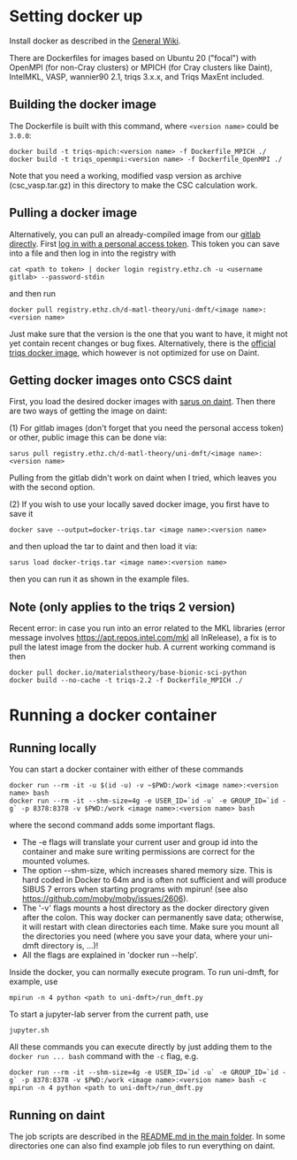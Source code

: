 # Setting docker up
Install docker as described in the [General Wiki](../../materials_theory_intro/wikis/IT%20overview#installation-of-docker).

There are Dockerfiles for images based on Ubuntu 20 ("focal") with OpenMPI (for non-Cray clusters) or MPICH (for Cray clusters like Daint), IntelMKL, VASP, wannier90 2.1, triqs 3.x.x, and Triqs MaxEnt included.

## Building the docker image
The Dockerfile is built with this command, where `<version name>` could be `3.0.0`:
```
docker build -t triqs-mpich:<version name> -f Dockerfile_MPICH ./
docker build -t triqs_openmpi:<version name> -f Dockerfile_OpenMPI ./
```
Note that you need a working, modified vasp version as archive (csc_vasp.tar.gz) in this directory to make the CSC calculation work.

## Pulling a docker image
Alternatively, you can pull an already-compiled image from our [gitlab directly](../../../container_registry/).
First [log in with a personal access token](https://gitlab.ethz.ch/help/user/packages/container_registry/index#authenticating-to-the-gitlab-container-registry).
This token you can save into a file and then log in into the registry with
```
cat <path to token> | docker login registry.ethz.ch -u <username gitlab> --password-stdin
```
and then run
```
docker pull registry.ethz.ch/d-matl-theory/uni-dmft/<image name>:<version name>
```
Just make sure that the version is the one that you want to have, it might not yet contain recent changes or bug fixes. Alternatively, there is the [official triqs docker image](https://hub.docker.com/r/flatironinstitute/triqs/), which however is not optimized for use on Daint.

## Getting docker images onto CSCS daint
First, you load the desired docker images with [sarus on daint](https://user.cscs.ch/tools/containers/sarus/).
Then there are two ways of getting the image on daint:

(1) For gitlab images (don't forget that you need the personal access token) or other, public image this can be done via:
```
sarus pull registry.ethz.ch/d-matl-theory/uni-dmft/<image name>:<version name>
```
Pulling from the gitlab didn't work on daint when I tried, which leaves you with the second option.

(2) If you wish to use your locally saved docker image, you first have to save it
```
docker save --output=docker-triqs.tar <image name>:<version name>
```
and then upload the tar to daint and then load it via:
```
sarus load docker-triqs.tar <image name>:<version name>
```
then you can run it as shown in the example files.

## Note (only applies to the triqs 2 version)
Recent error: in case you run into an error related to the MKL libraries (error message involves https://apt.repos.intel.com/mkl all InRelease), a fix is to pull the latest image from the docker hub.
A current working command is then
```
docker pull docker.io/materialstheory/base-bionic-sci-python
docker build --no-cache -t triqs-2.2 -f Dockerfile_MPICH ./
```

# Running a docker container

## Running locally
You can start a docker container with either of these commands
```
docker run --rm -it -u $(id -u) -v ~$PWD:/work <image name>:<version name> bash
docker run --rm -it --shm-size=4g -e USER_ID=`id -u` -e GROUP_ID=`id -g` -p 8378:8378 -v $PWD:/work <image name>:<version name> bash
``` 
where the second command adds some important flags.
- The -e flags will translate your current user and group id into the container and make sure writing permissions are correct for the mounted volumes.
- The option --shm-size, which increases shared memory size.
This is hard coded in Docker to 64m and is often not sufficient and will produce SIBUS 7 errors when starting programs with mpirun! (see also https://github.com/moby/moby/issues/2606).
- The '-v' flags mounts a host directory as the docker directory given after the colon.
This way docker can permanently save data; otherwise, it will restart with clean directories each time.
Make sure you mount all the directories you need (where you save your data, where your uni-dmft directory is, ...)!
- All the flags are explained in 'docker run --help'.

Inside the docker, you can normally execute program. To run uni-dmft, for example, use
```
mpirun -n 4 python <path to uni-dmft>/run_dmft.py
```
To start a jupyter-lab server from the current path, use
```
jupyter.sh
```
All these commands you can execute directly by just adding them to the `docker run ... bash` command with the `-c` flag, e.g.
```
docker run --rm -it --shm-size=4g -e USER_ID=`id -u` -e GROUP_ID=`id -g` -p 8378:8378 -v $PWD:/work <image name>:<version name> bash -c mpirun -n 4 python <path to uni-dmft>/run_dmft.py
```

## Running on daint
The job scripts are described in the [README.md in the main folder](../README.md). In some directories one can also find example job files to run everything on daint.